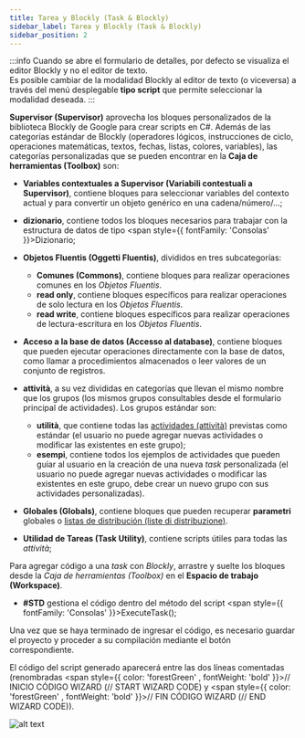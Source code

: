 ```yaml
---
title: Tarea y Blockly (Task & Blockly)
sidebar_label: Tarea y Blockly (Task & Blockly)
sidebar_position: 2
---
```


:::info
Cuando se abre el formulario de detalles, por defecto se visualiza el editor Blockly y no el editor de texto.  
Es posible cambiar de la modalidad Blockly al editor de texto (o viceversa) a través del menú desplegable **tipo script** que permite seleccionar la modalidad deseada.
:::

**Supervisor (Supervisor)** aprovecha los bloques personalizados de la biblioteca Blockly de Google para crear scripts en C#. Además de las categorías estándar de Blockly (operadores lógicos, instrucciones de ciclo, operaciones matemáticas, textos, fechas, listas, colores, variables), las categorías personalizadas que se pueden encontrar en la **Caja de herramientas (Toolbox)** son:

- **Variables contextuales a Supervisor (Variabili contestuali a Supervisor)**, contiene bloques para seleccionar variables del contexto actual y para convertir un objeto genérico en una cadena/número/...;

- **dizionario**, contiene todos los bloques necesarios para trabajar con la estructura de datos de tipo <span style={{ fontFamily: 'Consolas' }}>Dizionario</span>;

- **Objetos Fluentis (Oggetti Fluentis)**, divididos en tres subcategorías:
     - **Comunes (Commons)**, contiene bloques para realizar operaciones comunes en los *Objetos Fluentis*.
     - **read only**, contiene bloques específicos para realizar operaciones de solo lectura en los *Objetos Fluentis*.
     - **read write**, contiene bloques específicos para realizar operaciones de lectura-escritura en los *Objetos Fluentis*.
  
- **Acceso a la base de datos (Accesso al database)**, contiene bloques que pueden ejecutar operaciones directamente con la base de datos, como llamar a procedimientos almacenados o leer valores de un conjunto de registros.

- **attività**, a su vez divididas en categorías que llevan el mismo nombre que los grupos (los mismos grupos consultables desde el formulario principal de actividades). Los grupos estándar son:
     - **utilità**, que contiene todas las [actividades (attività)](../activity/activity-intro) previstas como estándar (el usuario no puede agregar nuevas actividades o modificar las existentes en este grupo);
     - **esempi**, contiene todos los ejemplos de actividades que pueden guiar al usuario en la creación de una nueva *task* personalizada (el usuario no puede agregar nuevas actividades o modificar las existentes en este grupo, debe crear un nuevo grupo con sus actividades personalizadas).

- **Globales (Globals)**, contiene bloques que pueden recuperar **parametri** globales o [listas de distribución (liste di distribuzione)](../distribution-list/distribution-list-intro).

- **Utilidad de Tareas (Task Utility)**, contiene scripts útiles para todas las *attività*;

Para agregar código a una *task* con *Blockly*, arrastre y suelte los bloques desde la *Caja de herramientas (Toolbox)* en el **Espacio de trabajo (Workspace)**.

- **#STD** gestiona el código dentro del método del script <span style={{ fontFamily: 'Consolas' }}>ExecuteTask()</span>;

Una vez que se haya terminado de ingresar el código, es necesario guardar el proyecto y proceder a su compilación mediante el botón correspondiente.

El código del script generado aparecerá entre las dos líneas comentadas (renombradas <span style={{ color: 'forestGreen' , fontWeight: 'bold' }}>// INICIO CÓDIGO WIZARD (// START WIZARD CODE)</span> y <span style={{ color: 'forestGreen' , fontWeight: 'bold' }}>// FIN CÓDIGO WIZARD (// END WIZARD CODE)</span>).

![alt text](/img/it-it/applications/supervisor/supervisor10.png)